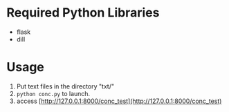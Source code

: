 # Required Python Libraries
* flask
* dill

# Usage
1. Put text files in the directory "txt/"
2. ```python conc.py``` to launch.
3. access [http://127.0.0.1:8000/conc_test](http://127.0.0.1:8000/conc_test)
